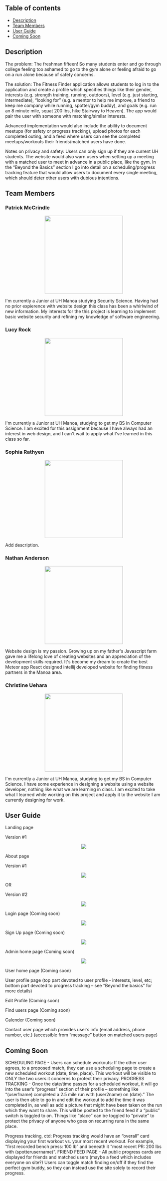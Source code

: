 ## Table of contents

* [Description](#description)
* [Team Members](#team-members)
* [User Guide](#user-guide)
* [Coming Soon](#coming-soon)

## Description

The problem: The freshman fifteen! So many students enter and go through college feeling too ashamed to go to the gym alone or feeling afraid to go on a run alone because of safety concerns.

The solution: The Fitness Finder application allows students to log in to the application and create a profile which specifies things like their gender, interests (e.g. strength training, running, outdoors), level (e.g. just starting, intermediate), “looking for” (e.g. a mentor to help me improve, a friend to keep me company while running, spotter/gym buddy), and goals (e.g. run an 8 minute mile, squat 200 lbs, hike Stairway to Heaven). The app would pair the user with someone with matching/similar interests.

Advanced implementation would also include the ability to document meetups (for safety or progress tracking), upload photos for each completed outing, and a feed where users can see the completed meetups/workouts their friends/matched users have done.

Notes on privacy and safety: Users can only sign up if they are current UH students. The website would also warn users when setting up a meeting with a matched user to meet in advance in a public place, like the gym. In the “Beyond the Basics” section I go into detail on a scheduling/progress tracking feature that would allow users to document every single meeting, which should deter other users with dubious intentions.


## Team Members
### Patrick McCrindle
<p align="center"><img src="./images/patrick.jpg" height="250" width="250"></p>
I'm currently a Junior at UH Manoa studying Security Science. Having had no prior expierence with website design this class has been a whirlwind of new information. My interests for the this project is learning to implement basic website security and refining my knowledge of software engineering.

### Lucy Rock
<p align="center"><img src="./images/lucy.jpg" height="250" width="250"></p>
I'm currently a Junior at UH Manoa, studying to get my BS in Computer Science. I am excited for this assignment because I have always had an interest in web design, and I can't wait to apply what I've learned in this class so far.

### Sophia Rathyen
<p align="center"><img src="./images/sophia.png" height="250" width="250"></p>
Add description.

### Nathan Anderson
<p align="center"><img src="./images/Nathan.png" height="250" width="250"></p>
Website design is my passion. Growing up on my father's Javascript farm gave me a lifelong love of creating websites and an appreciation of the development skills required. It's become my dream to create the best Meteor app React designed intellij developed website for finding fitness partners in the Manoa area.

### Christine Uehara
<p align="center"><img src="./images/cyueharaProfilePic.JPG" height="250" width="250"></p>
I'm currently a Junior at UH Manoa, studying to get my BS in Computer Science. I have some experience in designing a website using a website developer, nothing like what we are learning in class. I am excited to take what I learned while working on this project and apply it to the website I am currently designing for work. 

## User Guide

Landing page 

Version #1
<p align="center"><img src="./images/home_1.png"></p>


About page

Version #1
<p align="center"><img src="./images/landing_1.png"></p>

OR

Version #2
<p align="center"><img src="./images/landing_2.png"></p>


Login page (Coming soon)
<p align="center"><img src="./images/image1.jpg"></p>


Sign Up page (Coming soon)
<p align="center"><img src="./images/image3.jpg"></p>


Admin home page (Coming soon)
<p align="center"><img src="./images/image0.jpg"></p>


User home page (Coming soon)


User profile page (top part devoted to user profile - interests, level, etc; bottom part devoted to progress tracking – see “Beyond the basics” for more details)


Edit Profile (Coming soon)


Find users page (Coming soon)


Calender (Coming soon)


Contact user page which provides user’s info (email address, phone number, etc.) (accessible from “message” button on matched users page)


## Coming Soon

SCHEDULING PAGE - Users can schedule workouts: If the other user agrees, to a proposed match, they can use a scheduling page to create a new scheduled workout (date, time, place). This workout will be visible to ONLY the two users it concerns to protect their privacy.
PROGRESS TRACKING - Once the date/time passes for a scheduled workout, it will go into the user’s “progress” section of their profile – something like “(user1name) completed a 2.5 mile run with (user2name) on (date).” The user is then able to go in and edit the workout to add the time it was completed in, as well as add a picture that might have been taken on the run which they want to share. This will be posted to the friend feed if a “public” switch is toggled to on. Things like “place” can be toggled to “private” to protect the privacy of anyone who goes on recurring runs in the same place.

Progress tracking, ctd: Progress tracking would have an “overall” card displaying your first workout vs. your most recent workout. For example, “first recorded bench press: 100 lb” and beneath it “most recent PR: 200 lbs with (spotterusername)”.
FRIEND FEED PAGE - All public progress cards are displayed for friends and matched users (maybe a feed which includes everyone on site?)
Users can toggle match finding on/off if they find the perfect gym buddy, so they can instead use the site solely to record their progress.
